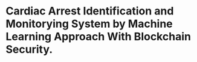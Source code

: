 # Cardiac Arrest Identification and Monitorying System by Machine Learning Approach With Blockchain Security.

